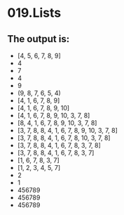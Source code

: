# 019.Lists

## The output is:

* [4, 5, 6, 7, 8, 9]
* 4
* 7
* 4
* 9
* (9, 8, 7, 6, 5, 4)
* [4, 1, 6, 7, 8, 9]
* [4, 1, 6, 7, 8, 9, 10]
* [4, 1, 6, 7, 8, 9, 10, 3, 7, 8]
* [8, 4, 1, 6, 7, 8, 9, 10, 3, 7, 8]
* [3, 7, 8, 8, 4, 1, 6, 7, 8, 9, 10, 3, 7, 8]
* [3, 7, 8, 8, 4, 1, 6, 7, 8, 10, 3, 7, 8]
* [3, 7, 8, 8, 4, 1, 6, 7, 8, 3, 7, 8]
* [3, 7, 8, 8, 4, 1, 6, 7, 8, 3, 7]
* [1, 6, 7, 8, 3, 7]
* [1, 2, 3, 4, 5, 7]
* 2
* 1
* 456789
* 456789
* 456789